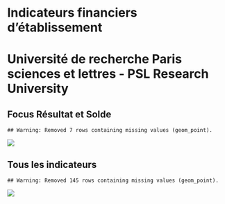 Indicateurs financiers d’établissement
================

# Université de recherche Paris sciences et lettres - PSL Research University

## Focus Résultat et Solde

    ## Warning: Removed 7 rows containing missing values (geom_point).

![](université_de_recherche_paris_sciences_et_lettres___psl_research_university_files/figure-gfm/etab.focus-1.png)<!-- -->

## Tous les indicateurs

    ## Warning: Removed 145 rows containing missing values (geom_point).

![](université_de_recherche_paris_sciences_et_lettres___psl_research_university_files/figure-gfm/etab-1.png)<!-- -->
